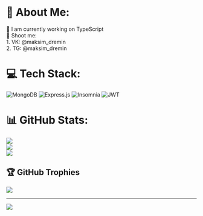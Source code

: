 # 💫 About Me:
🔭 I am currently working on TypeScript<br>💬 Shoot me:<br>1.  VK: @maksim_dremin<br>      2. TG: @maksim_dremin<br>


# 💻 Tech Stack:
![MongoDB](https://img.shields.io/badge/MongoDB-%234ea94b.svg?style=for-the-badge&logo=mongodb&logoColor=white) ![Express.js](https://img.shields.io/badge/express.js-%23404d59.svg?style=for-the-badge&logo=express&logoColor=%2361DAFB) ![Insomnia](https://img.shields.io/badge/Insomnia-black?style=for-the-badge&logo=insomnia&logoColor=5849BE) ![JWT](https://img.shields.io/badge/JWT-black?style=for-the-badge&logo=JSON%20web%20tokens)

# 📊 GitHub Stats:
![](https://github-readme-stats.vercel.app/api?username=dreminDev&theme=material-palenight&hide_border=false&include_all_commits=true&count_private=false)<br/>
![](https://github-readme-streak-stats.herokuapp.com/?user=dreminDev&theme=material-palenight&hide_border=false)<br/>
![](https://github-readme-stats.vercel.app/api/top-langs/?username=dreminDev&theme=material-palenight&hide_border=false&include_all_commits=true&count_private=false&layout=compact)

## 🏆 GitHub Trophies
![](https://github-profile-trophy.vercel.app/?username=dreminDev&theme=nord&no-frame=false&no-bg=false&margin-w=4)

---
[![](https://visitcount.itsvg.in/api?id=dreminDev&icon=2&color=1)](https://visitcount.itsvg.in)
